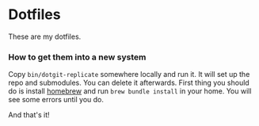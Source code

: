 Dotfiles
========

These are my dotfiles.

### How to get them into a new system

Copy `bin/dotgit-replicate` somewhere locally and run it. It will set up the repo and submodules. You can delete it afterwards.
First thing you should do is install [homebrew](brew.sh) and run `brew bundle install` in your home. You will see some errors until you do.

And that's it!

